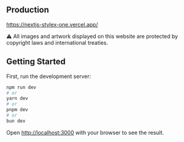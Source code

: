 ## Production

https://nextjs-stylex-one.vercel.app/

:warning: All images and artwork displayed on this website are protected by copyright laws and international treaties.

## Getting Started

First, run the development server:

```bash
npm run dev
# or
yarn dev
# or
pnpm dev
# or
bun dev
```

Open [http://localhost:3000](http://localhost:3000) with your browser to see the result.

